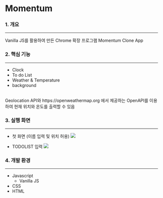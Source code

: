 # Momentum




### 1. 개요
<hr/>
Vanilla JS를 활용하여 만든 Chrome 확장 프로그램 Momentum Clone App

<br/>

### 2. 핵심 기능
<hr/>

- Clock
- To do List  
- Weather & Temperature
- background
<br/>
Geolocation API와 https://openweathermap.org 에서 제공하는 OpenAPI를 이용하여 현재 위치와 온도를 출력할 수 있음

### 3. 실행 화면
<hr/>

- 첫 화면 (이름 입력 및 위치 허용)
![](https://images.velog.io/images/nami0515/post/a04c98c5-d5d4-4fa7-a332-05df04c9b0e8/main%20pageJPG.JPG)

- TODOLIST 입력
![](https://images.velog.io/images/nami0515/post/1e9293ce-50ea-4a07-9521-8098afa525b6/sub%20pagejpg.jpg)

### 4. 개발 환경
<hr/>

- Javascript 
	- Vanilla JS
- CSS
- HTML
